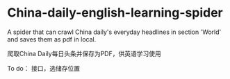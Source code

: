 # China-daily-english-learning-spider
A spider that can crawl China daily's everyday headlines in section 'World' and saves them as pdf in local.

爬取China Daily每日头条并保存为PDF，供英语学习使用



To do：
接口，选储存位置

